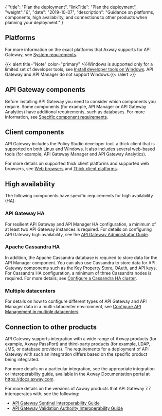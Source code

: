 {
"title": "Plan the deployment",
"linkTitle": "Plan the deployment",
"weight":"6",
"date": "2019-10-07",
"description": "Guidance on platforms, components, high availability, and connections to other products when planning your deployment."
}

## Platforms

For more information on the exact platforms that Axway supports for API Gateway, see [System requirements](/docs/apim_installation/apigtw_install/system_requirements).

{{< alert title="Note" color="primary" >}}Windows is supported only for a limited set of developer tools, see [Install developer tools on Windows](/docs/apim_installation/apigtw_install/install_dev_tools). API Gateway and API Manager do not support Windows.{{< /alert >}}

## API Gateway components

Before installing API Gateway you need to consider which components you require. Some components (for example, API Manager or API Gateway Analytics) have additional requirements, such as databases. For more information, see [Specific component requirements](/docs/apim_installation/apigtw_install/system_requirements#specific_component_requirements).

## Client components

API Gateway includes the Policy Studio developer tool, a thick client that is supported on both Linux and Windows. It also includes several web-based tools (for example, API Gateway Manager and API Gateway Analytics).

For more details on supported thick client platforms and supported web browsers, see [Web browsers](/docs/apim_installation/apigtw_install/system_requirements#web-browsers) and [Thick client platforms](/docs/apim_installation/apigtw_install/system_requirements#thick-client-platforms).

## High availability

The following components have specific requirements for high availability (HA):

### API Gateway HA

For resilient API Gateway and API Manager HA configuration, a minimum of at least two API Gateway instances is required. For details on configuring API Gateway high availability, see the [API Gateway Administrator Guide](/docs/apim_administration/apigtw_admin/).

### Apache Cassandra HA

In addition, the Apache Cassandra database is required to store data for the API Manager component. You can also use Cassandra to store data for API Gateway components such as the Key Property Store, OAuth, and API keys. For Cassandra HA configuration, a minimum of three Cassandra nodes is required. For more details, see
[Configure a Cassandra HA cluster](/docs/cass_admin/cassandra_config/).

### Multiple datacenters

For details on how to configure different types of API Gateway and API Manager data in a multi-datacenter environment, see [Configure API Management in multiple datacenters](/docs/apimgmt_multi_dc/).

## Connection to other products

API Gateway supports integration with a wide range of Axway products (for example,
Axway PassPort) and third-party products (for example, LDAP, JMS, or database providers). The requirements for a deployment of API Gateway with such an integration differs based on the specific product being integrated.

For more details on a particular integration, see the appropriate integration or interoperability guide, available in the Axway Documentation portal at <https://docs.axway.com>.

For more details on the versions of Axway products that API Gateway 7.7 interoperates with, see the following:

* [API Gateway Sentinel Interoperability Guide](https://docs.axway.com/bundle/APIGateway_77_Sentinel_InteropGuide_allOS_en_HTML5)
* [API Gateway Validation Authority Interoperability Guide](https://docs.axway.com/bundle/APIGateway_77_VA_InteropGuide_allOS_en_HTML5)
